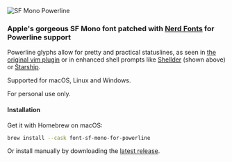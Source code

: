 ![SF Mono Powerline](Prompt.png)

### Apple's gorgeous SF Mono font patched with [Nerd Fonts](https://github.com/ryanoasis/nerd-fonts#font-patcher) for Powerline support

Powerline glyphs allow for pretty and practical statuslines, as seen in [the original vim plugin](https://github.com/powerline/powerline) or in enhanced shell prompts like [Shellder](https://github.com/simnalamburt/shellder) (shown above) or [Starship](https://starship.rs).

Supported for macOS, Linux and Windows.

For personal use only.

#### Installation

Get it with Homebrew on macOS:

```bash
brew install --cask font-sf-mono-for-powerline
```

Or install manually by downloading the [latest release](https://github.com/Twixes/SF-Mono-Powerline/releases/latest).
